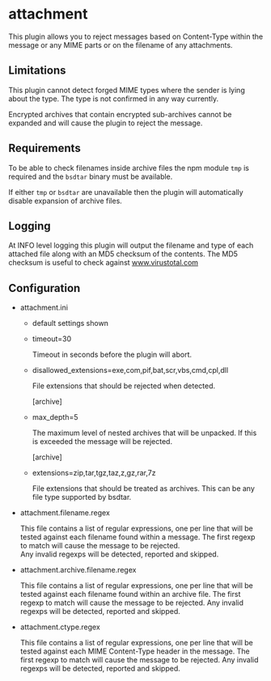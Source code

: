 attachment
==========

This plugin allows you to reject messages based on Content-Type within 
the message or any MIME parts or on the filename of any attachments.

Limitations
-----------

This plugin cannot detect forged MIME types where the sender is lying
about the type.  The type is not confirmed in any way currently.

Encrypted archives that contain encrypted sub-archives cannot be
expanded and will cause the plugin to reject the message.


Requirements
------------

To be able to check filenames inside archive files the npm module
`tmp` is required and the `bsdtar` binary must be available.

If either `tmp` or `bsdtar` are unavailable then the plugin will
automatically disable expansion of archive files.


Logging
-------

At INFO level logging this plugin will output the filename and type
of each attached file along with an MD5 checksum of the contents.
The MD5 checksum is useful to check against www.virustotal.com


Configuration
-------------

* attachment.ini
    * default settings shown

  - timeout=30

    Timeout in seconds before the plugin will abort.

  - disallowed_extensions=exe,com,pif,bat,scr,vbs,cmd,cpl,dll

    File extensions that should be rejected when detected.

    [archive]
  - max\_depth=5

    The maximum level of nested archives that will be unpacked.
    If this is exceeded the message will be rejected.

    [archive]
  - extensions=zip,tar,tgz,taz,z,gz,rar,7z

    File extensions that should be treated as archives.
    This can be any file type supported by bsdtar.


* attachment.filename.regex

  This file contains a list of regular expressions, one per line that 
  will be tested against each filename found within a message.
  The first regexp to match will cause the message to be rejected.  
  Any invalid regexps will be detected, reported and skipped.

* attachment.archive.filename.regex

  This file contains a list of regular expressions, one per line that
  will be tested against each filename found within an archive file.
  The first regexp to match will cause the message to be rejected.
  Any invalid regexps will be detected, reported and skipped.

* attachment.ctype.regex

  This file contains a list of regular expressions, one per line that
  will be tested against each MIME Content-Type header in the message.
  The first regexp to match will cause the message to be rejected.
  Any invalid regexps will be detected, reported and skipped.
